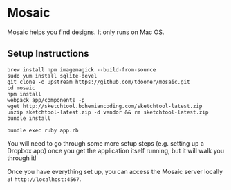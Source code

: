 Mosaic
=================================================================

Mosaic helps you find designs. It only runs on Mac OS.

## Setup Instructions

```
brew install npm imagemagick --build-from-source
sudo yum install sqlite-devel
git clone -o upstream https://github.com/tdooner/mosaic.git
cd mosaic
npm install
webpack app/components -p
wget http://sketchtool.bohemiancoding.com/sketchtool-latest.zip
unzip sketchtool-latest.zip -d vendor && rm sketchtool-latest.zip
bundle install

bundle exec ruby app.rb
```

You will need to go through some more setup steps (e.g. setting up a Dropbox
app) once you get the application itself running, but it will walk you through
it!

Once you have everything set up, you can access the Mosaic server locally at
`http://localhost:4567`.
